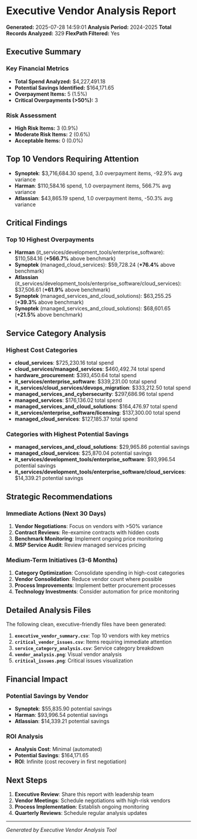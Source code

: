# Executive Vendor Analysis Report

**Generated:** 2025-07-28 14:59:01
**Analysis Period:** 2024-2025
**Total Records Analyzed:** 329
**FlexPath Filtered:** Yes

## Executive Summary

### Key Financial Metrics
- **Total Spend Analyzed:** $4,227,491.18
- **Potential Savings Identified:** $164,171.65
- **Overpayment Items:** 5 (1.5%)
- **Critical Overpayments (>50%):** 3

### Risk Assessment
- **High Risk Items:** 3 (0.9%)
- **Moderate Risk Items:** 2 (0.6%)
- **Acceptable Items:** 0 (0.0%)

## Top 10 Vendors Requiring Attention

- **Synoptek**: $3,716,684.30 spend, 3.0 overpayment items, -92.9% avg variance
- **Harman**: $110,584.16 spend, 1.0 overpayment items, 566.7% avg variance
- **Atlassian**: $43,865.19 spend, 1.0 overpayment items, -50.3% avg variance

## Critical Findings

### Top 10 Highest Overpayments
- **Harman** (it_services/development_tools/enterprise_software): $110,584.16 (**+566.7%** above benchmark)
- **Synoptek** (managed_cloud_services): $59,728.24 (**+76.4%** above benchmark)
- **Atlassian** (it_services/development_tools/enterprise_software/cloud_services): $37,506.61 (**+61.9%** above benchmark)
- **Synoptek** (managed_services_and_cloud_solutions): $63,255.25 (**+39.3%** above benchmark)
- **Synoptek** (managed_services_and_cloud_solutions): $68,601.65 (**+21.5%** above benchmark)

## Service Category Analysis

### Highest Cost Categories
- **cloud_services**: $725,230.16 total spend
- **cloud_services/managed_services**: $460,492.74 total spend
- **hardware_procurement**: $393,450.64 total spend
- **it_services/enterprise_software**: $339,231.00 total spend
- **it_services/cloud_services/devops_migration**: $333,212.50 total spend
- **managed_services_and_cybersecurity**: $297,686.96 total spend
- **managed_services**: $176,136.02 total spend
- **managed_services_and_cloud_solutions**: $164,476.97 total spend
- **it_services/enterprise_software/licensing**: $137,300.00 total spend
- **managed_cloud_services**: $127,185.37 total spend

### Categories with Highest Potential Savings
- **managed_services_and_cloud_solutions**: $29,965.86 potential savings
- **managed_cloud_services**: $25,870.04 potential savings
- **it_services/development_tools/enterprise_software**: $93,996.54 potential savings
- **it_services/development_tools/enterprise_software/cloud_services**: $14,339.21 potential savings

## Strategic Recommendations

### Immediate Actions (Next 30 Days)
1. **Vendor Negotiations**: Focus on vendors with >50% variance
2. **Contract Reviews**: Re-examine contracts with hidden costs
3. **Benchmark Monitoring**: Implement ongoing price monitoring
4. **MSP Service Audit**: Review managed services pricing

### Medium-Term Initiatives (3-6 Months)
1. **Category Optimization**: Consolidate spending in high-cost categories
2. **Vendor Consolidation**: Reduce vendor count where possible
3. **Process Improvements**: Implement better procurement processes
4. **Technology Investments**: Consider automation for price monitoring

## Detailed Analysis Files

The following clean, executive-friendly files have been generated:

1. **`executive_vendor_summary.csv`**: Top 10 vendors with key metrics
2. **`critical_vendor_issues.csv`**: Items requiring immediate attention
3. **`service_category_analysis.csv`**: Service category breakdown
4. **`vendor_analysis.png`**: Visual vendor analysis
5. **`critical_issues.png`**: Critical issues visualization

## Financial Impact

### Potential Savings by Vendor
- **Synoptek**: $55,835.90 potential savings
- **Harman**: $93,996.54 potential savings
- **Atlassian**: $14,339.21 potential savings

### ROI Analysis
- **Analysis Cost**: Minimal (automated)
- **Potential Savings**: $164,171.65
- **ROI**: Infinite (cost recovery in first negotiation)

## Next Steps

1. **Executive Review**: Share this report with leadership team
2. **Vendor Meetings**: Schedule negotiations with high-risk vendors
3. **Process Implementation**: Establish ongoing monitoring
4. **Quarterly Reviews**: Schedule regular analysis updates

---
*Generated by Executive Vendor Analysis Tool*
